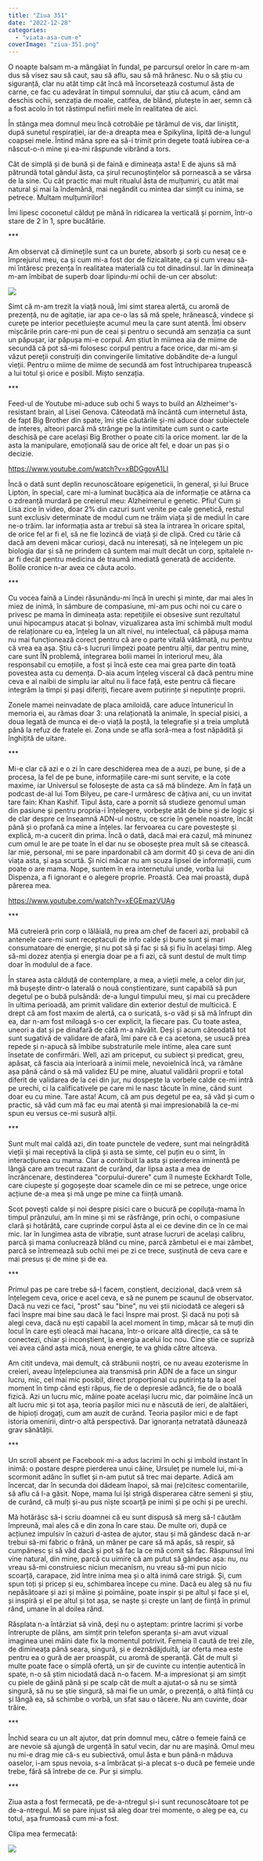 ```yaml
---
title: "Ziua 351"
date: "2022-12-28"
categories: 
  - "viata-asa-cum-e"
coverImage: "ziua-351.png"
---
```


O noapte balsam m-a mângâiat în fundal, pe parcursul orelor în care m-am dus să visez sau să caut, sau să aflu, sau să mă hrănesc. Nu o să știu cu siguranță, clar nu atât timp cât încă mă încorsetează costumul ăsta de carne, ce fac cu adevărat în timpul somnului, dar știu că acum, când am deschis ochii, senzația de moale, catifea, de blând, plutește în aer, semn că a fost acolo în tot răstimpul nefiiri mele în realitatea de aici.

În stânga mea domnul meu încă cotrobăie pe tărâmul de vis, dar liniștit, după sunetul respirației, iar de-a dreapta mea e Spikylina, lipită de-a lungul coapsei mele. Întind mâna spre ea să-i trimit prin degete toată iubirea ce-a născut-o-n mine și ea-mi răspunde vibrând a tors.

Cât de simplă și de bună și de faină e dimineața asta! E de ajuns să mă pătrundă total gândul ăsta, ca șirul recunoștințelor să pornească a se vărsa de la sine. Cu cât practic mai mult ritualul ăsta de mulțumiri, cu atât mai natural și mai la îndemână, mai negândit cu mintea dar simțit cu inima, se petrece. Multam mulțumirilor!

Îmi lipesc coconetul călduț pe mână în ridicarea la verticală și pornim, într-o stare de 2 în 1, spre bucătărie.

\*\*\*

Am observat că diminețile sunt ca un burete, absorb și sorb cu nesaț ce e împrejurul meu, ca și cum mi-a fost dor de fizicalitate, ca și cum vreau să-mi întăresc prezența în realitatea materială cu tot dinadinsul. Iar în dimineața m-am îmbibat de superb doar lipindu-mi ochii de-un cer absolut:

![](images/351-1024x576.jpeg)

Simt că m-am trezit la viață nouă, îmi simt starea alertă, cu aromă de prezență, nu de agitație, iar apa ce-o las să mă spele, hrănească, vindece și curețe pe interior pecetluiește acumul meu la care sunt atentă. Îmi observ mișcările prin care-mi pun de ceai și pentru o secundă am senzația ca sunt un păpușar, iar păpușa mi-e corpul. Am știut în miimea aia de miime de secundă că pot să-mi folosesc corpul pentru a face orice, dar mi-am și văzut pereții construiți din convingerile limitative dobândite de-a lungul vieții. Pentru o miime de miime de secundă am fost întruchiparea trupească a lui totul și orice e posibil. Mișto senzația.

\*\*\*

Feed-ul de Youtube mi-aduce sub ochi 5 ways to build an Alzheimer's-resistant brain, al Lisei Genova. Câteodată mă încântă cum internetul ăsta, de fapt Big Brother din spate, îmi știe căutările și-mi aduce doar subiectele de interes, alteori parcă mă strânge pe la intimitate cum sunt o carte deschisă pe care același Big Brother o poate citi la orice moment. Iar de la asta la manipulare, emoțională sau de orice alt fel, e doar un pas și o decizie.

https://www.youtube.com/watch?v=xBDGgovA1LI

Încă o dată sunt deplin recunoscătoare epigeneticii, în general, și lui Bruce Lipton, în special, care mi-a luminat bucățica aia de informație ce atârna ca o zdreanță murdară pe creierul meu: Alzheimerul e genetic. Pfiu! Cum și Lisa zice în video, doar 2% din cazuri sunt venite pe cale genetică, restul sunt exclusiv determinate de modul cum ne trăim viața și de mediul în care ne-o trăim. Iar informația asta ar trebui să stea la intrarea în oricare spital, de orice fel ar fi el, să ne fie lozincă de viață și de clipă. Cred cu tărie că dacă am deveni măcar curioși, dacă nu interesați, să ne înțelegem un pic biologia dar și să ne prindem că suntem mai mult decât un corp, spitalele n-ar fi decât pentru medicina de traumă imediată generată de accidente. Bolile cronice n-ar avea ce căuta acolo.

\*\*\*

Cu vocea faină a Lindei răsunându-mi încă în urechi și minte, dar mai ales în miez de inimă, în sâmbure de compasiune, mi-am pus ochi noi cu care o privesc pe mama în dimineața asta: repetițiile ei obsesive sunt rezultatul unui hipocampus atacat și bolnav, vizualizarea asta îmi schimbă mult modul de relaționare cu ea, înțeleg la un alt nivel, nu intelectual, că păpușa mama nu mai funcționează corect pentru că are o parte vitală vătămată, nu pentru că vrea ea așa. Știu că-s lucruri limpezi poate pentru alții, dar pentru mine, care sunt ÎN problemă, integrarea bolii mamei în interiorul meu, ăla responsabil cu emoțiile, a fost și încă este cea mai grea parte din toată povestea asta cu demența. D-aia acum înțeleg visceral că dacă pentru mine ceva e al naibii de simplu iar altul nu îi face față, este pentru că fiecare integrăm la timpi și pași diferiți, fiecare avem putirințe și neputințe proprii.

Zonele mamei neinvadate de placa amiloidă, care aduce întunericul în memoria ei, au rămas doar 3: una relaționată la animale, în special pisici, a doua legată de munca ei de-o viață la poștă, la telegrafie și a treia umplută până la refuz de fratele ei. Zona unde se afla soră-mea a fost năpădită și înghițită de uitare.

\*\*\*

Mi-e clar că azi e o zi în care deschiderea mea de a auzi, pe bune, și de a procesa, la fel de pe bune, informațiile care-mi sunt servite, e la cote maxime, iar Universul se folosește de asta ca să mă blindeze. Am în față un podcast de-al lui Tom Bilyeu, pe care-l urmăresc de câțiva ani, cu un invitat tare fain: Khan Kashif. Tipul ăsta, care a pornit să studieze genomul uman din pasiune și pentru propria-i înțelegere, vorbește atât de bine și de logic și de clar despre ce înseamnă ADN-ul nostru, ce scrie în genele noastre, încât până și o profană ca mine a înțeles. Iar fervoarea cu care povestește și explică, m-a cucerit din prima. Încă o dată, dacă mai era cazul, mă minunez cum omul le are pe toate în el dar nu se obosește prea mult să se citească. Iar mie, personal, mi se pare inpardonabil că am dormit 40 și ceva de ani din viața asta, și așa scurtă. Și nici măcar nu am scuza lipsei de informații, cum poate o are mama. Nope, suntem în era internetului unde, vorba lui Dispenza, a fi ignorant e o alegere proprie. Proastă. Cea mai proastă, după părerea mea.

https://www.youtube.com/watch?v=xEGEmazVUAg

\*\*\*

Mă cutreieră prin corp o lălăială, nu prea am chef de faceri azi, probabil că antenele care-mi sunt receptaculi de info calde și bune sunt și mari consumatoare de energie, și nu pot să și fac și să și fiu în același timp. Aleg să-mi dozez atenția și energia doar pe a fi azi, că sunt destul de mult timp doar în modulul de a face.

În starea asta călduță de contemplare, a mea, a vieții mele, a celor din jur, mă bușește dintr-o laterală o nouă conștientizare, sunt capabilă să pun degetul pe o bubă pulsândă: de-a lungul timpului meu, și mai cu precădere în ultima perioadă, am primit validare din exterior destul de multicică. E drept că am fost maxim de alertă, ca o suricată, s-o văd și să mă înfrupt din ea, dar n-am fost miloagă s-o cer explicit, la fiecare pas. Cu toate astea, uneori a dat și pe dinafară de câtă m-a năvălit. Deși și acum câteodată tot sunt sugativă de validare de afară, îmi pare că e ca acetona, se usucă prea repede și n-apucă să îmbibe substraturile mele intime, alea care sunt însetate de confirmări. Well, azi am priceput, cu subiect și predicat, greu, apăsat, că fascia aia interioară a inimii mele, nevoielnică încă, va rămâne așa până când o să mă validez EU pe mine, aluatul validării proprii e total diferit de validarea de la cei din jur, nu dospește la vorbele calde ce-mi intră pe urechi, ci la calificativele pe care mi le nasc tăcute în mine, când sunt doar eu cu mine. Tare asta! Acum, că am pus degetul pe ea, să văd și cum o practic, să văd cum mă fac eu mai atentă și mai impresionabilă la ce-mi spun eu versus ce-mi susură alții. 

\*\*\*

Sunt mult mai caldă azi, din toate punctele de vedere, sunt mai neîngrădită vieții și mai receptivă la clipă și asta se simte, cel puțin eu o simt, în interacțiunea cu mama. Clar a contribuit la asta și pierderea iminentă pe lângă care am trecut razant de curând, dar lipsa asta a mea de încrâncenare, destinderea "corpului-durere" cum îl numește Eckhardt Tolle, care ciupește și gogoșește doar scamele din ce mi se petrece, unge orice acțiune de-a mea și mă unge pe mine ca ființă umană.

Scot povești calde și noi despre pisici care o bucură pe copiluța-mama în timpul prânzului, am în mine și mi se răsfrânge, prin ochi, o compasiune clară și hotărâtă, care cuprinde corpul ăsta al ei ce devine din ce în ce mai mic. Iar în lungimea asta de vibrație, sunt atrase lucruri de același calibru, parcă și mama conlucrează blând cu mine, parcă zâmbetul ei e mai zâmbet, parcă se întremează sub ochii mei pe zi ce trece, susținută de ceva care e mai presus și de mine și de ea.

\*\*\*

Primul pas pe care trebe să-l facem, conștient, decizional, dacă vrem să înțelegem ceva, orice e acel ceva, e să ne punem pe scaunul de observator. Dacă nu vezi ce faci, "prost" sau "bine", nu vei știi niciodată ce alegeri să faci înspre mai bine sau dacă le faci înspre mai prost. Și dacă nu poți să alegi ceva, dacă nu ești capabil la acel moment în timp, măcar să te muți din locul în care ești oleacă mai hacana, într-o oricare altă direcție, ca să te conectezi, chiar și inconștient, la energia acelui loc nou. Cine știe ce supriză vei avea când asta mică, noua energie, te va ghida către altceva.

Am citit undeva, mai demult, că străbunii noștri, ce nu aveau ezoterisme în creieri, aveau înțelepciunea aia transmisă prin ADN de a face un singur lucru, mic, cel mai mic posibil, direct proporțional cu putirința ta la acel moment în timp când ești răpus, fie de o depresie adâncă, fie de o boală fizică. Azi un lucru mic, mâine poate același lucru mic, dar poimâine încă un alt lucru mic și tot așa, teoria pașilor mici nu e născută de ieri, de alaltăieri, de hipioți drogați, cum am auzit de curând. Teoria pașilor mici e de fapt istoria omenirii, dintr-o altă perspectivă. Dar ignoranța netratată dăunează grav sănătății.

\*\*\*

Un scroll absent pe Facebook mi-a adus lacrimi în ochi și imbold instant în inimă: o postare despre pierderea unui câine, Ursuleț pe numele lui, mi-a scormonit adânc în suflet și n-am putut să trec mai departe. Adică am încercat, dar în secunda doi dădeam înapoi, să mai (re)citesc comentariile, să aflu că l-a găsit. Nope, mama lui își strigă disperarea către semeni și știu, de curând, că mulți și-au pus niște scoarță pe inimi și pe ochi și pe urechi.

Mă hotărăsc să-i scriu doamnei că eu sunt dispusă să merg să-l căutăm împreună, mai ales că e din zona în care stau. De multe ori, după ce acțiunez impulsiv în cazuri d-astea de ajutor, stau și mă gândesc dacă n-ar trebui să-mi fabric o frână, un mâner pe care să mă apăs, să respir, să cumpănesc și să văd dacă și pot să fac la ce mă comit să fac. Răspunsul îmi vine natural, din mine, parcă cu uimire că am putut să gândesc așa: nu, nu vreau să-mi construiesc niciun mecanism, nu vreau să-mi pun nicio scoarță, carapace, zid între inima mea și o altă inimă care strigă. Și, cum spun toți și pricep și eu, schimbarea începe cu mine. Dacă eu aleg să nu fiu nepăsătoare și azi și mâine și poimâine, poate inspir și pe altul și face și el, și inspiră și el pe altul și tot așa, se naște și crește un lanț de ființă în primul rând, umane în al doilea rând.

Răsplata n-a întârziat să vină, deși nu o așteptam: printre lacrimi și vorbe întrerupte de plâns, am simțit prin telefon speranța și-am avut vizual imaginea unei mâini date fix la momentul potrivit. Femeia îl caută de trei zile, de dimineața până seara, singură, și e deznădăjduită, iar oferta mea este pentru ea o gură de aer proaspăt, cu aromă de speranță. Cât de mult și multe poate face o simplă ofertă, un șir de cuvinte cu intenție autentică în spate, n-o să știm niciodată dacă n-o facem. M-a impresionat și am simțit cu piele de găină până și pe scalp cât de mult a ajutat-o să nu se simtă singură, să nu se știe singură, să mai fie un umăr, o prezență, o altă ființă cu și lângă ea, să schimbe o vorbă, un sfat sau o tăcere. Nu am cuvinte, doar trăire.

\*\*\*

Închid seara cu un alt ajutor, dat prin domnul meu, către o femeie faină ce are nevoie să ajungă de urgență în satul vecin, dar nu are mașină. Omul meu nu mi-e drag mie că-s eu subiectivă, omul ăsta e bun până-n măduva oaselor, i-am spus nevoia, s-a îmbrăcat și-a plecat s-o ducă pe femeie unde trebe, fără să întrebe de ce. Pur și simplu.

\*\*\*

Ziua asta a fost fermecată, pe de-a-ntregul și-i sunt recunoscătoare tot pe de-a-ntregul. Mi se pare injust să aleg doar trei momente, o aleg pe ea, cu totul, așa frumoasă cum mi-a fost.

Clipa mea fermecată:

![](images/351-2.jpeg)
